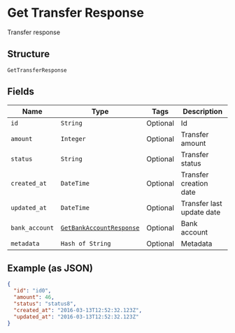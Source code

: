 
# Get Transfer Response

Transfer response

## Structure

`GetTransferResponse`

## Fields

| Name | Type | Tags | Description |
|  --- | --- | --- | --- |
| `id` | `String` | Optional | Id |
| `amount` | `Integer` | Optional | Transfer amount |
| `status` | `String` | Optional | Transfer status |
| `created_at` | `DateTime` | Optional | Transfer creation date |
| `updated_at` | `DateTime` | Optional | Transfer last update date |
| `bank_account` | [`GetBankAccountResponse`](../../doc/models/get-bank-account-response.md) | Optional | Bank account |
| `metadata` | `Hash of String` | Optional | Metadata |

## Example (as JSON)

```json
{
  "id": "id0",
  "amount": 46,
  "status": "status8",
  "created_at": "2016-03-13T12:52:32.123Z",
  "updated_at": "2016-03-13T12:52:32.123Z"
}
```


